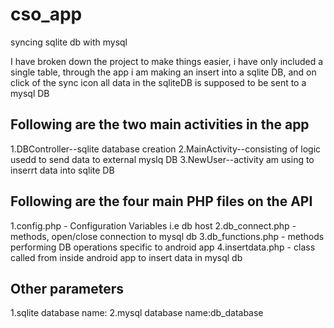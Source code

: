 cso_app
=======

syncing sqlite db with mysql


I have broken down the project to make things easier, i have only included a single table,
through the app i am making an insert into a sqlite DB, and on click of the sync icon all 
data in the sqliteDB is supposed to be sent to a mysql DB


Following are the two main activities in the app
------------------------------------------------

1.DBController--sqlite database creation
2.MainActivity--consisting of logic usedd to send data to external myslq DB
3.NewUser--activity am using to inserrt data into sqlite DB


Following are the four main PHP files on the API
------------------------------------------------ 

1.config.php - Configuration Variables i.e db host
2.db_connect.php - methods, open/close connection to mysql db
3.db_functions.php - methods performing DB operations specific to android app
4.insertdata.php - class called from inside android app to insert data in mysql db



Other parameters
-----------------
1.sqlite database name:
2.mysql database name:db_database
